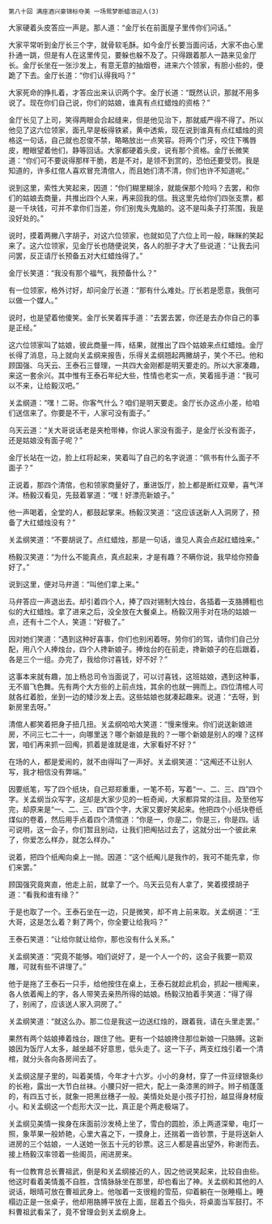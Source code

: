     第八十回 满座酒兴豪锦标夺美 一场鸳梦断蜡泪迎人(3) 

   大家硬着头皮答应一声是。那人道：“金厅长在前面屋子里传你们问话。”

   大家平常听到金厅长三个字，就骨软毛酥。如今金厅长要当面问话，大家不由心里扑通一跳，但是有人在这里传见，要躲也躲不及了。只得跟着那人一路来见金厅长。金厅长坐在一张沙发上，有意无意的抽烟卷，进来六个领家，有胆小些的，便跪了下去。金厅长道：“你们认得我吗？”

   大家死命的挣扎着，才答应出来认识两个字。金厅长道：“既然认识，那就不用多说了。现在你们自己说，你们的姑娘，谁真有点红蜡烛的资格？”

   金厅长见了上司，笑得两眼会合起缝来，但是他见治下，那就威严得不得了。所以他见了这六位领家，面孔早是板得铁紧，黄中透紫，现在说到谁真有点红蜡烛的资格这一句话，自己就也忍俊不禁，略略放出一点笑容。将两个门牙，咬住下嘴唇皮，瞪眼望着他们，静等回话。大家都硬着头皮，说有那个资格。金厅长微笑道：“你们可不要说得那样干脆，若是不对，是领不到赏的，恐怕还要受罚。我是知道的，许多红倌人喜欢冒充清倌人，而且她们清不清，你们也许不知道呢。”

   说到这里，索性大笑起来，因道：“你们糊里糊涂，就能保那个险吗？去罢，和你们的姑娘去商量，共推出四个人来，再来回我的信。我这里先给你们四张支票，都是一千块钱，可并不拿你们当差，你们别鬼头鬼脑的。这不是叫条子打茶围，我是没好处的。”

   说时，摸着两撇八字胡子，对这六位领家，也就如见了六位上司一般，眯眯的笑起来了。这六位领家，见金厅长也随便说笑，各人的胆子才大了些说道：“让我去问问罢，反正请厅长预备五对大红蜡烛得了。”

   金厅长笑道：“我没有那个福气，我预备什么？”

   有一位领家，格外讨好，却问金厅长道：“那有什么难处。厅长若是愿意，我倒可以做一个媒人。”

   说时，也是望着他傻笑。金厅长笑着挥手道：“去罢去罢，你还是去办你自己的事是正经。”

   这六位领家叫了姑娘，彼此商量一阵，结果，就推出了四个姑娘来点红蜡烛。金厅长得了消息，马上就向关孟纲来报告，乐得关孟纲翘起两撇胡子，笑个不已。他和顾国强、乌天云、王泰石三督理，一共四大金刚都是明天要走的。所以大家凑趣，来这一套余兴。其中惟有王泰石年纪大些，性情也老实一点，笑着摇手道：“我可以不来，让给毅汉吧。”

   关孟纲道：“嘿！二哥。你客气什么？咱们是明天要走。金厅长办这点小差，给咱们送信来了。你要是不干，人家可没有面子。”

   乌天云道：“关大哥说话老是夹枪带棒，你说人家没有面子，是金厅长没有面子，还是姑娘没有面子呢？”

   金厅长站在一边，脸上红将起来，笑着叫了自己的名字说道：“佩书有什么面子不面子？”

   正说着，那四个清倌，也和领家商量好了，重进饭厅，脸上都是断红双晕，喜气洋洋。杨毅汉看见，先鼓着掌道：“嘿！好漂亮新娘子。”

   他一声喝着，全堂的人，都鼓起掌来。杨毅汉笑道：“这应该送新人入洞房了，预备了大红蜡烛没有？”

   关孟纲笑道：“不要胡说了。点红蜡烛，那是一句话，谁见人真会点起红蜡烛来。”

   杨毅汉笑道：“为什么不能真点，真点起来，才是有趣？不瞒你说，我早给你预备好了。”

   说到这里，便对马弁道：“叫他们拿上来。”

   马弁答应一声退出去。却引着四个人，捧了四对锡制大烛台，各插着一支胳膊粗也似的大红蜡烛。拿了进来之后，没全放在大餐桌上。杨毅汉用手对在场的姑娘一点，还有十二个人，笑道：“好极了。”

   因对她们笑道：“遇到这种好喜事，你们也别闲着呀。劳你们的驾，请你们自己分配，用八个人捧烛台，四个人搀新娘子。捧烛台的在前走，搀新娘子的在后跟着，各是三个一组。办完了，我给你讨喜钱，好不好？”

   这事本来就有趣，加上杨总司令当面说了，可以讨喜钱，这班姑娘，遇到这种事，无不眉飞色舞。先有两个大方些的上前点烛，其余的也就一拥而上。四位清棺人可就各红着脸，坐到一边的矮沙发上去。这些姑娘也就凑起趣来。说道：“去呀，到新房里去呀。”

   清倌人都笑着把身子扭几扭。关孟纲哈哈大笑道：“慢来慢来。你们说送新娘进房，不问三七二十一，向哪里送？哪个新娘是我的？一哪个新娘是别人的哩？这样罢，咱们再来抓一回阄，抓着是谁就是谁，大家看好不好？”

   在场的人，都是爱闹的，就不由得叫了一声好。关孟纲笑道：“这阄还不让别人写，我才相信没有弊端。”

   因要纸笔，写了四个纸块，自己郑郑重重，一笔不苟，写着“一、二、三、四”四个字。关孟纲当众写字，这却是大家少见的一桩奇闻，大家都异常的注目。及至他写完，却原来是“一、二、三、四”四个字，大家又要好笑起来。他把四个小纸块卷纸煤似的卷着，然后用手点着四个清倌道：“你是一，你是二，你是三，你是四。话可说明，这一会子，你们暂且别动，让我们把阄拈过去了，这就分出一个彼此来了，你爱怎么样办，就怎么样办。”

   说着，把四个纸阄向桌上一抛。因道：“这个纸阄儿是我作的，我可不能先拿，你们来罢。”

   顾国强究竟爽直，他走上前，就拿了一个。乌天云见有人拿了，笑着摸摸胡子道：“看我和谁有缘？”

   于是也取了一个。王泰石坐在一边，只是微笑，却不肯上前来取。关孟纲道：“王大哥，这是怎么着？剩了两个，你全要让给我吗？”

   王泰石笑道：“让给你就让给你，那也没有什么关系。”

   关孟纲笑道：“究竟不能够。咱们说好了，是一个人一个的，这会子我要一箭双雕，可就有些不讲理了。”

   他于是拖了王泰石一只手，给他按住在桌上，王泰石就趁此机会，抓起一根阄来，各人依着阄上的字，各人带笑去亲热所得的姑娘。杨毅汉拍着手笑道：“得了得了，别闹了，应该送人家入洞房了。”

   关孟纲笑道：“就这么办。那二位是我这一边送红烛的，跟着我，请在头里走罢。”

   果然有两个姑娘捧着烛台，跟住了他。更有一个姑娘搀住那位新娘一只胳膊。这新娘因为饭厅人太多，越坐越不好意思，低头走了。这一下子，两支红烛引着一个清棺，就分头各向各房间去了。

   关孟纲这屋子里的，叫着美情，今年才十六岁。小小的身材，穿了一件豆绿银条纱的长袍，露出一大节白丝袜。小腰只好一把大，配上一条漆黑的辫子。辫子梢蓬蓬的，有四五寸长，就象一把黑丝穗子一般。美情处处是小孩子打扮，越显得身材瘦小。和关孟纲这一个彪形大汉一比，真正是个两走极端了。

   关孟纲见美情一挨身在床面前沙发椅上坐了，雪白的圆脸，添上两道深晕，电灯一照，象苹果一般娇艳，心里大喜之下，一摸身上，还揣着一沓钞票，于是将送新人进房的三个姑娘，一人送她一张五十元的钞票。这三人都是喜出望外，称谢而去。接上杨毅汉率领着一些阁员，闹进房来。

   有一位教育总长曹祖武，倒是和关孟纲接近的人，因之他说笑起来，比较自由些。他这时看着美情羞不自胜，含情脉脉坐在那里，却也看出了神。关孟纲和其他的人说话，眼晴可放在曹祖武身上。他咖着一支很粗的雪茄，仰着躺在一张睡榻上。睡榻边正是一张桌子，他却用胳膊平放在上面，屈着五个指头，将桌面当军鼓打。不料曹祖武看呆了，竟不曾理会到关孟纲身上。

